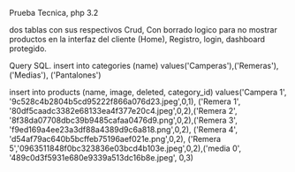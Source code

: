 Prueba Tecnica, php 3.2

dos tablas con sus respectivos Crud, Con borrado logico para no mostrar productos en la interfaz del cliente (Home), Registro, login, dashboard protegido.

Query SQL.
insert into categories (name) values('Camperas'),('Remeras'),('Medias'), ('Pantalones')


insert into products (name, image, deleted, category_id) values('Campera 1', '9c528c4b2804b5cd95222f866a076d23.jpeg',0,1), ('Remera 1', '80df5caadc3382e68133ea4f377e20c4.jpeg',0,2),('Remera 2', '8f38da07708dbc39b9485cafaa0476d9.png',0,2),('Remera 3', 'f9ed169a4ee23a3df88a4389d9c6a818.png',0,2), ('Remera 4', 'd54af79ac640b5bcffeb75196aef021e.png',0,2), ('Remera 5','0963511848f0bc323836e03bcd4b103e.jpeg',0,2),('media 0', '489c0d3f5931e680e9339a513dc16b8e.jpeg', 0,3)
